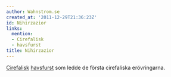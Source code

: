 ```yaml
---
author: Wahnstrom.se
created_at: '2011-12-29T21:36:23Z'
id: Nihirzazior
links:
  mention:
  - Cirefalisk
  - havsfurst
title: Nihirzazior
---
```


[Cirefalisk][] [havsfurst] som ledde de första cirefaliska erövringarna.

  [Cirefalisk]: Cirefalisk
  [havsfurst]: havsfurst